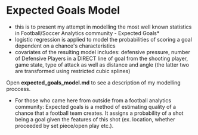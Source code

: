 # Expected Goals Model
- this is to present my attempt in modelling the most well known statistics in Football/Soccer Analytics community - Expected Goals*
- logistic regression is applied to model the probabilities of scoring a goal dependent on a chance's characteristics
- covariates of the resulting model includes: defensive pressure, number of Defensive Players in a DIRECT line of goal from the shooting player, game state, type of attack as well as distance and angle (the latter two are transformed using restricted cubic splines)

Open __expected_goals_model.md__ to see a description of my modelling proccess.

* For those who came here from outside from a football analytics community: Expected goals is a method of estimating quality of a chance that a football team creates. It assigns a probability of a shot being a goal given the features of this shot (ex. location, whether proceeded by set piece/open play etc.).
